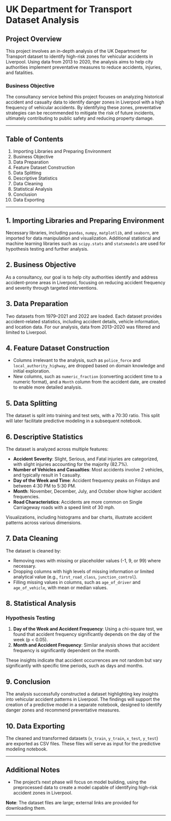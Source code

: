 # UK Department for Transport Dataset Analysis

## Project Overview
This project involves an in-depth analysis of the UK Department for Transport dataset to identify high-risk zones for vehicular accidents in Liverpool. Using data from 2013 to 2020, the analysis aims to help city authorities implement preventative measures to reduce accidents, injuries, and fatalities.

### Business Objective
The consultancy service behind this project focuses on analyzing historical accident and casualty data to identify danger zones in Liverpool with a high frequency of vehicular accidents. By identifying these zones, preventative strategies can be recommended to mitigate the risk of future incidents, ultimately contributing to public safety and reducing property damage.

---

## Table of Contents
1. Importing Libraries and Preparing Environment
2. Business Objective
3. Data Preparation
4. Feature Dataset Construction
5. Data Splitting
6. Descriptive Statistics
7. Data Cleaning
8. Statistical Analysis
9. Conclusion
10. Data Exporting

---

## 1. Importing Libraries and Preparing Environment
Necessary libraries, including `pandas`, `numpy`, `matplotlib`, and `seaborn`, are imported for data manipulation and visualization. Additional statistical and machine learning libraries such as `scipy.stats` and `statsmodels` are used for hypothesis testing and further analysis.

## 2. Business Objective
As a consultancy, our goal is to help city authorities identify and address accident-prone areas in Liverpool, focusing on reducing accident frequency and severity through targeted interventions.

## 3. Data Preparation
Two datasets from 1979–2021 and 2022 are loaded. Each dataset provides accident-related statistics, including accident details, vehicle information, and location data. For our analysis, data from 2013–2020 was filtered and limited to Liverpool.

## 4. Feature Dataset Construction
- Columns irrelevant to the analysis, such as `police_force` and `local_authority_highway`, are dropped based on domain knowledge and initial exploration.
- New columns, such as `numeric_fraction` (converting accident time to a numeric format), and a `Month` column from the accident date, are created to enable more detailed analysis.

## 5. Data Splitting
The dataset is split into training and test sets, with a 70:30 ratio. This split will later facilitate predictive modeling in a subsequent notebook.

## 6. Descriptive Statistics
The dataset is analyzed across multiple features:
- **Accident Severity**: Slight, Serious, and Fatal injuries are categorized, with slight injuries accounting for the majority (82.7%).
- **Number of Vehicles and Casualties**: Most accidents involve 2 vehicles, and typically result in 1 casualty.
- **Day of the Week and Time**: Accident frequency peaks on Fridays and between 4:30 PM to 5:30 PM.
- **Month**: November, December, July, and October show higher accident frequencies.
- **Road Characteristics**: Accidents are more common on Single Carriageway roads with a speed limit of 30 mph.

Visualizations, including histograms and bar charts, illustrate accident patterns across various dimensions.

## 7. Data Cleaning
The dataset is cleaned by:
- Removing rows with missing or placeholder values (-1, 9, or 99) where necessary.
- Dropping columns with high levels of missing information or limited analytical value (e.g., `first_road_class`, `junction_control`).
- Filling missing values in columns, such as `age_of_driver` and `age_of_vehicle`, with mean or median values.

## 8. Statistical Analysis
### Hypothesis Testing
1. **Day of the Week and Accident Frequency**: Using a chi-square test, we found that accident frequency significantly depends on the day of the week (p < 0.05).
2. **Month and Accident Frequency**: Similar analysis shows that accident frequency is significantly dependent on the month.

These insights indicate that accident occurrences are not random but vary significantly with specific time periods, such as days and months.

## 9. Conclusion
The analysis successfully constructed a dataset highlighting key insights into vehicular accident patterns in Liverpool. The findings will support the creation of a predictive model in a separate notebook, designed to identify danger zones and recommend preventative measures.

## 10. Data Exporting
The cleaned and transformed datasets (`x_train`, `y_train`, `x_test`, `y_test`) are exported as CSV files. These files will serve as input for the predictive modeling notebook.

---

## Additional Notes
- The project’s next phase will focus on model building, using the preprocessed data to create a model capable of identifying high-risk accident zones in Liverpool.

**Note**: The dataset files are large; external links are provided for downloading them.

--- 
